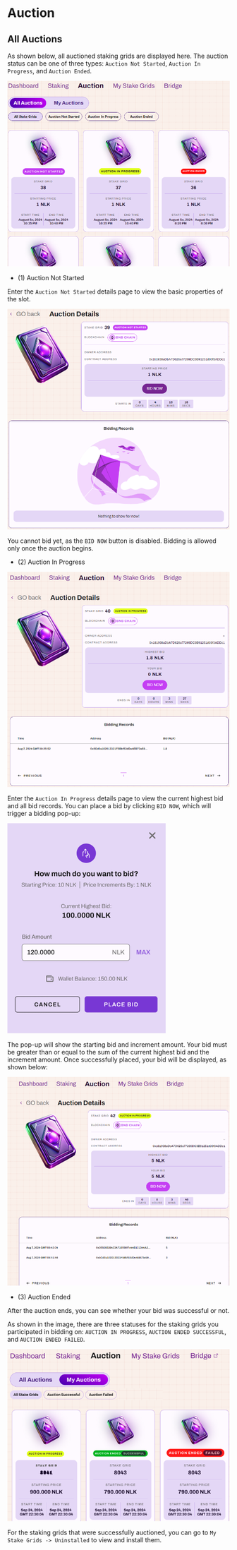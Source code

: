 # Auction

## All Auctions

As shown below, all auctioned staking grids are displayed here. 
The auction status can be one of three types: `Auction Not Started`, `Auction In Progress`, and `Auction Ended`.

![All Auctions](../../miscellaneous/img/dashboard/auctionDashboard.png)

* (1) Auction Not Started

Enter the `Auction Not Started` details page to view the basic properties of the slot. 

![Auctions Details](../../miscellaneous/img/dashboard/auctionDetails.png)

You cannot bid yet, as the `BID NOW` button is disabled. Bidding is allowed only once the auction begins.

* (2) Auction In Progress

![Auctions In Progress](../../miscellaneous/img/dashboard/auctionDetails2.png)

Enter the `Auction In Progress` details page to view the current highest bid and all bid records. 
You can place a bid by clicking `BID NOW`, which will trigger a bidding pop-up:

![Auction Bid](../../miscellaneous/img/dashboard/auctionBid.png)

The pop-up will show the starting bid and increment amount. 
Your bid must be greater than or equal to the sum of the current highest bid and the increment amount. 
Once successfully placed, your bid will be displayed, as shown below:

![Auction](../../miscellaneous/img/dashboard/auctionDetails3.png)

* (3) Auction Ended

After the auction ends, you can see whether your bid was successful or not.

As shown in the image, there are three statuses for the staking grids you participated in bidding on: 
`AUCTION IN PROGRESS`, `AUCTION ENDED SUCCESSFUL`, and `AUCTION ENDED FAILED`. 

![My Auctions](../../miscellaneous/img/dashboard/auctionMy.png)

For the staking grids that were successfully auctioned, you can go to `My Stake Grids -> Uninstalled` to view and install them.
